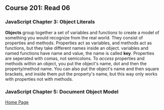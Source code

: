 ## **Course 201: Read 06**

### **JavaScript Chapter 3: Object Literals**
**Objects** group together a set of variables and functions to create a model of something you would recognize from the real world. They consist of properties and methods. Properties act as variables, and methods act as functions, but they take different names inside an object.
variables and named functions have name and value, the name is called **key**. Properties are seperated with comas, not semicolons. To *access* properties and methods within an object, you put the object's name, dot and then the property/method name. You can also put the object's name and then square brackets, and inside them put the property's name, but this way only works with properties not with methods.


### **JavaScript Chapter 5: Document Object Model**



[Home Page](README.md)